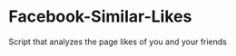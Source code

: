 Facebook-Similar-Likes
======================

Script that analyzes the page likes of you and your friends
